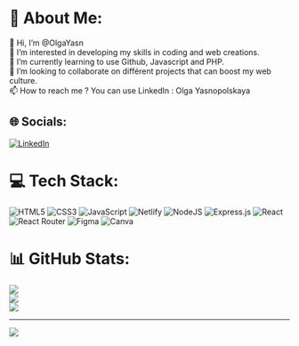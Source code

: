 # 💫 About Me:
👋 Hi, I’m @OlgaYasn<br>👀 I’m interested in developing my skills in coding and web creations.<br>🌱 I’m currently learning to use Github, Javascript and PHP.<br>💞️ I’m looking to collaborate on différent projects that can boost my web culture.<br>📫 How to reach me ? You can use LinkedIn : Olga Yasnopolskaya


## 🌐 Socials:
[![LinkedIn](https://img.shields.io/badge/LinkedIn-%230077B5.svg?logo=linkedin&logoColor=white)](https://linkedin.com/in/https://www.linkedin.com/in/olga-yasnopolskaya-349b04aa/) 

# 💻 Tech Stack:
![HTML5](https://img.shields.io/badge/html5-%23E34F26.svg?style=for-the-badge&logo=html5&logoColor=white) ![CSS3](https://img.shields.io/badge/css3-%231572B6.svg?style=for-the-badge&logo=css3&logoColor=white) ![JavaScript](https://img.shields.io/badge/javascript-%23323330.svg?style=for-the-badge&logo=javascript&logoColor=%23F7DF1E) ![Netlify](https://img.shields.io/badge/netlify-%23000000.svg?style=for-the-badge&logo=netlify&logoColor=#00C7B7) ![NodeJS](https://img.shields.io/badge/node.js-6DA55F?style=for-the-badge&logo=node.js&logoColor=white) ![Express.js](https://img.shields.io/badge/express.js-%23404d59.svg?style=for-the-badge&logo=express&logoColor=%2361DAFB) ![React](https://img.shields.io/badge/react-%2320232a.svg?style=for-the-badge&logo=react&logoColor=%2361DAFB) ![React Router](https://img.shields.io/badge/React_Router-CA4245?style=for-the-badge&logo=react-router&logoColor=white) 	![Figma](https://img.shields.io/badge/figma-%23F24E1E.svg?style=for-the-badge&logo=figma&logoColor=white) ![Canva](https://img.shields.io/badge/Canva-%2300C4CC.svg?style=for-the-badge&logo=Canva&logoColor=white)
# 📊 GitHub Stats:
![](https://github-readme-stats.vercel.app/api?username=OlgaYasn&theme=radical&hide_border=false&include_all_commits=false&count_private=false)<br/>
![](https://github-readme-streak-stats.herokuapp.com/?user=OlgaYasn&theme=radical&hide_border=false)<br/>
![](https://github-readme-stats.vercel.app/api/top-langs/?username=OlgaYasn&theme=radical&hide_border=false&include_all_commits=false&count_private=false&layout=compact)

---
[![](https://visitcount.itsvg.in/api?id=OlgaYasn&icon=0&color=0)](https://visitcount.itsvg.in)

<!-- Proudly created with GPRM ( https://gprm.itsvg.in ) -->
